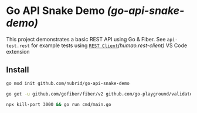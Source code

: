 # Go API Snake Demo _(go-api-snake-demo)_

This project demonstrates a basic REST API using Go & Fiber. See `api-test.rest` for example tests using [`REST Client`](https://marketplace.visualstudio.com/items?itemName=humao.rest-client)_(humao.rest-client)_ VS Code extension

## Install

```bash
go mod init github.com/nubrid/go-api-snake-demo

go get -u github.com/gofiber/fiber/v2 github.com/go-playground/validator/v10

npx kill-port 3000 && go run cmd/main.go
```
